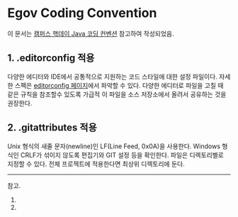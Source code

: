 # Egov Coding Convention

이 문서는 [캠퍼스 핵데이 Java 코딩 컨벤션][캠퍼스 핵데이 Java 코딩 컨벤션] 참고하여 작성되었음.

## 1. .editorconfig 적용
다양한 에디터와 IDE에서 공통적으로 지원하는 코드 스타일에 대한 설정 파일이다.
자세한 스펙은 [editorconfig 페이지][editorconfig]에서 파악할 수 있다.
다양한 에디터로 파일을 고칠 때 같은 규칙을 참조할수 있도록 가급적 이 파일을 소스 저장소에서 올려서 공유하는 것을 권장한다.

## 2. .gitattributes 적용
Unix 형식의 새줄 문자(newline)인 LF(Line Feed, 0x0A)을 사용한다.
Windows 형식인 CRLF가 섞이지 않도록 편집기와 GIT 설정 등을 확인한다.
파일은 디렉토리별로 지정할 수 있다. 전체 프로젝트에 적용한다면 최상위 디렉토리에 둔다.


---
참고.
1. [캠퍼스 핵데이 Java 코딩 컨벤션]: https://naver.github.io/hackday-conventions-java/
2. [editorconfig]: https://editorconfig.org/

